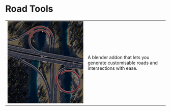# Road Tools

<table style="width:100%;">
<tr>
<td style="width:50%;"><img src="docs/img/highwayrender3.png" alt="Demo" width="100%"></td>
<td style="width:50%;">A blender addon that lets you generate customisable roads and intersections with ease.</td>
</tr>
</table>

